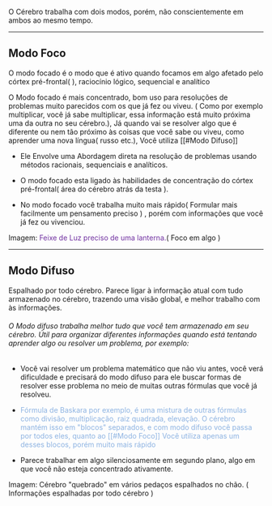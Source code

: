 O Cérebro trabalha com dois modos, porém, não conscientemente em ambos ao mesmo tempo.

---

## Modo Foco
O modo focado é o modo que é ativo quando focamos em algo afetado pelo córtex pré-frontal( ), raciocínio lógico, sequencial e analítico

O Modo focado é  mais concentrado, bom uso para resoluções de problemas muito parecidos com os que já fez ou viveu. ( Como por exemplo multiplicar, você já sabe multiplicar, essa informação está muito próxima uma da outra no seu cérebro.), Já quando vai se resolver algo que é diferente ou nem tão próximo às coisas que você sabe ou viveu, como aprender uma nova língua( russo etc.), Você utiliza [[#Modo Difuso]]

- Ele Envolve uma Abordagem direta na resolução de problemas usando métodos racionais, sequenciais e analíticos.
- O modo focado esta ligado às habilidades de concentração do córtex pré-frontal( área do cérebro atrás da testa ).

- No modo focado você trabalha muito mais rápido( Formular mais facilmente um pensamento preciso ) , porém com informações que você já fez ou vivenciou.

Imagem: <font color="#7030a0">Feixe de Luz preciso de uma lanterna.</font>( Foco em algo )


---



## Modo Difuso
Espalhado por todo cérebro.
Parece ligar à informação atual com tudo armazenado no cérebro, trazendo uma visão global, e melhor trabalho com às informações.

###### O Modo difuso trabalha melhor tudo que você tem armazenado em seu cérebro. Útil para organizar diferentes informações quando está tentando aprender algo ou resolver um problema, por exemplo:
- Você vai resolver um problema matemático que não viu antes, você verá dificuldade e precisará do modo difuso para ele buscar formas de resolver esse problema no meio de muitas outras fórmulas que você já resolveu.
- <font color="#8db3e2">Fórmula de Baskara por exemplo, é uma mistura de outras fórmulas como divisão, multiplicação, raiz quadrada, elevação. O cérebro mantém isso em "blocos" separados, e com modo difuso você passa por todos eles, quanto ao [[#Modo Foco]] Você utiliza apenas um desses blocos, porém muito mais rápido</font>

- Parece trabalhar em algo silenciosamente em segundo plano, algo em que você não esteja concentrado ativamente.

Imagem: Cérebro "quebrado" em vários pedaços espalhados no chão. ( Informações espalhadas por todo cérebro )